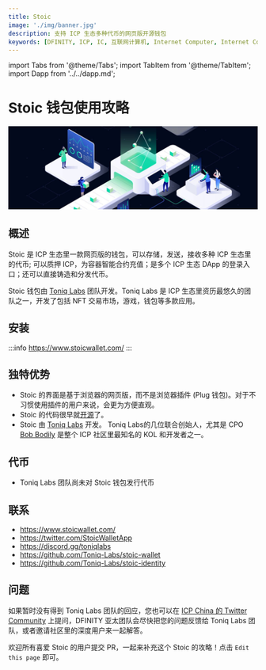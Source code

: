 ```yaml
---
title: Stoic
image: './img/banner.jpg'
description: 支持 ICP 生态多种代币的网页版开源钱包
keywords: [DFINITY, ICP, IC, 互联网计算机, Internet Computer, Internet Computer Protocol, Web3, Crypto, Blockchain, 区块链, 加密货币, DApp, 去中心化, 去中心化应用, developer, startup, Stoic, Toniq Labs]
---
```


import Tabs from '@theme/Tabs';
import TabItem from '@theme/TabItem';
import Dapp from '../../dapp.md';

# Stoic 钱包使用攻略

![Stoic](./img/banner.jpg)

## 概述

Stoic 是 ICP 生态里一款网页版的钱包，可以存储，发送，接收多种 ICP 生态里的代币; 可以质押 ICP，为容器智能合约充值；是多个 ICP 生态 DApp 的登录入口；还可以直接铸造和分发代币。

Stoic 钱包由 [Toniq Labs](https://twitter.com/toniqlabs) 团队开发。Toniq Labs 是 ICP 生态里资历最悠久的团队之一，开发了包括 NFT 交易市场，游戏，钱包等多款应用。

## 安装

:::info
https://www.stoicwallet.com/
:::

## 独特优势

- Stoic 的界面是基于浏览器的网页版，而不是浏览器插件 (Plug 钱包)。对于不习惯使用插件的用户来说，会更为方便直观。
- Stoic 的代码很早就[开源](https://github.com/Toniq-Labs/stoic-wallet)了。
- Stoic 由 [Toniq Labs](https://toniqlabs.com/#products) 开发。 Toniq Labs的几位联合创始人，尤其是 CPO [Bob Bodily](https://twitter.com/BobBodily) 是整个 ICP 社区里最知名的 KOL 和开发者之一。

## 代币

- Toniq Labs 团队尚未对 Stoic 钱包发行代币

## 联系

- https://www.stoicwallet.com/
- https://twitter.com/StoicWalletApp
- https://discord.gg/toniqlabs
- https://github.com/Toniq-Labs/stoic-wallet
- https://github.com/Toniq-Labs/stoic-identity

## 问题

如果暂时没有得到 Toniq Labs 团队的回应，您也可以在 [ICP China 的 Twitter Community](https://twitter.com/i/communities/1679302895571988481) 上提问，DFINITY 亚太团队会尽快把您的问题反馈给 Toniq Labs 团队，或者邀请社区里的深度用户来一起解答。

欢迎所有喜爱 Stoic 的用户提交 PR，一起来补充这个 Stoic 的攻略！点击 `Edit this page` 即可。

<Dapp />